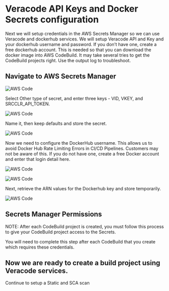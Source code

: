 # Veracode API Keys and Docker Secrets configuration

Next we will setup credentials in the AWS Secrets Manager so we can use Veracode and dockerhub services. We will setup Veracode API and Key and your dockerhub username and password. If you don’t have one, create a free dockerhub account. This is needed so that you can download the docker image into AWS CodeBuild.  It may take several tries to get the CodeBuild projects right. Use the output log to troubleshoot.

## Navigate to AWS Secrets Manager

![AWS Code](https://github.com/ClintPollock/AWS-Code-Suite-Veracode-Examples/raw/main/2-SecretsSetup/1-secrets.png)

Select Other type of secret, and enter three keys - VID, VKEY, and SRCCLR_API_TOKEN.

![AWS Code](https://github.com/ClintPollock/AWS-Code-Suite-Veracode-Examples/raw/main/2-SecretsSetup/2-secrets.png)

Name it, then keep defaults and store the secret.

![AWS Code](https://github.com/ClintPollock/AWS-Code-Suite-Veracode-Examples/raw/main/2-SecretsSetup/3-secrets.png)

Now we need to configure the DockerHub username. This allows us to avoid Docker Hub Rate Limiting Errors in CI/CD Pipelines. Customers may not be aware of this.  If you do not have one, create a free Docker account and enter that login detail here.

![AWS Code](https://github.com/ClintPollock/AWS-Code-Suite-Veracode-Examples/raw/main/2-SecretsSetup/4-secrets.png)

![AWS Code](https://github.com/ClintPollock/AWS-Code-Suite-Veracode-Examples/raw/main/2-SecretsSetup/5-secrets.png)

Next, retrieve the ARN values for the Dockerhub key and store temporarily.

![AWS Code](https://github.com/ClintPollock/AWS-Code-Suite-Veracode-Examples/raw/main/2-SecretsSetup/6-secrets.png)

## Secrets Manager Permissions

NOTE: After each CodeBuild project is created, you must follow this process to give your CodeBuild project access to the Secrets. 

You will need to complete this step after each CodeBuild that you create which requires these credentials.

## Now we are ready to create a build project using Veracode services.

Continue to setup a Static and SCA scan